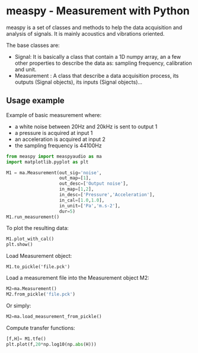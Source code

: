 # measpy - Measurement with Python

measpy is a set of classes and methods to help the data acquisition and analysis of signals. It is mainly acoustics and vibrations oriented.

The base classes are:
- Signal: It is basically a class that contain a 1D numpy array, an a few other properties to describe the data as: sampling frequency, calibration and unit.
- Measurement : A class that describe a data acquisition process, its outputs (Signal objects), its inputs (Signal objects)...

## Usage example

Example of basic measurement where:
- a white noise between 20Hz and 20kHz is sent to output 1
- a pressure is acquired at input 1
- an acceleration is acquired at input 2
- the sampling frequency is 44100Hz

```python
from measpy import measpyaudio as ma
import matplotlib.pyplot as plt

M1 = ma.Measurement(out_sig='noise',
                    out_map=[1],
                    out_desc=['Output noise'],
                    in_map=[1,2],
                    in_desc=['Pressure','Acceleration'],
                    in_cal=[1.0,1.0],
                    in_unit=['Pa','m.s-2'],
                    dur=5)
M1.run_measurement()
```

To plot the resulting data:
```python
M1.plot_with_cal()
plt.show()
```

Load Measurement object:
```
M1.to_pickle('file.pck')
```

Load a measurement file into the Measurement object M2:
```python
M2=ma.Measurement()
M2.from_pickle('file.pck')
```
Or simply:
```python
M2=ma.load_measurement_from_pickle()
```

Compute transfer functions:
```python
[f,H]= M1.tfe()
plt.plot(f,20*np.log10(np.abs(H)))
```

